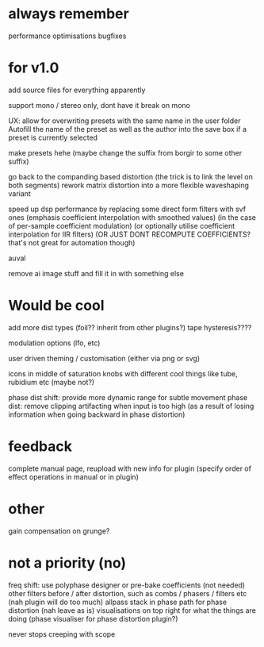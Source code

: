 # always remember

performance optimisations
bugfixes


# for v1.0

add source files for everything apparently

support mono / stereo only, dont have it break on mono

UX:
allow for overwriting presets with the same name in the user folder
Autofill the name of the preset as well as the author into the save box if a preset is currently selected

make presets hehe (maybe change the suffix from borgir to some other suffix)


go back to the companding based distortion (the trick is to link the level on both segments)
rework matrix distortion into a more flexible waveshaping variant

speed up dsp performance by replacing some direct form filters with svf ones (emphasis coefficient interpolation with smoothed values) (in the case of per-sample coefficient modulation) (or optionally utilise coefficient interpolation for IIR filters) (OR JUST DONT RECOMPUTE COEFFICIENTS? that's not great for automation though)

auval

remove ai image stuff and fill it in with something else

# Would be cool


add more dist types (foil?? inherit from other plugins?)
tape hysteresis???? 

modulation options (lfo, etc)

user driven theming / customisation (either via png or svg)

icons in middle of saturation knobs with different cool things like tube, rubidium etc (maybe not?)

phase dist shift: provide more dynamic range for subtle movement
phase dist: remove clipping artifacting when input is too high (as a result of losing information when going backward in phase distortion)


# feedback 

complete manual page, reupload with new info for plugin (specify order of effect operations in manual or in plugin)

# other
gain compensation on grunge?

# not a priority (no)

freq shift: use polyphase designer or pre-bake coefficients (not needed)
other filters before / after distortion, such as combs / phasers / filters etc  (nah plugin will do too much)
allpass stack in phase path for phase distortion (nah leave as is)
visualisations on top right for what the things are doing (phase visualiser for phase distortion plugin?)







never stops creeping with scope